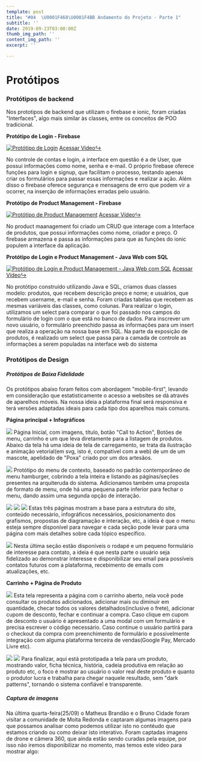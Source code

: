 ```yaml
---
template: post
title: "#04  \U0001F468‍\U0001F4BB Andamento do Projeto - Parte 1"
subtitle: ''
date: 2019-09-23T03:00:00Z
thumb_img_path: ''
content_img_path: ''
excerpt: ''

---
```

# **Protótipos**

### Protótipos de backend

Nos prototipos de backend que utilizam o firebase e ionic, foram criadas "Interfaces", algo mais similar às classes, entre os conceitos de POO tradicional.

**Protótipo de Login - Firebase**

[![Protótipo de Login](https://i.ibb.co/FYbSSYt/https-i-ytimg-com-vi-VPksu-Vc-Flec-hqdefault.jpg)](https://www.youtube.com/watch?v=VPksuVcFlec "Protótipo de Login")
[Acessar Vídeo](https://www.youtube.com/watch?v=VPksuVcFlec)[↪](https://youtu.be/l9EfHSSs2DA "Acessar vídeo")

No controle de contas e login, a interface em questão é a de User, que possui informações como nome, senha e e-mail. O próprio firebase oferece funções para login e signup, que facilitam o processo, testando apenas criar os formulários para passar essas informações e realizar a ação. Além disso o firebase oferece segurança e mensagens de erro que podem vir a ocorrer, na inserção de informações erradas pelo usuário.

**Protótipo de Product Management - Firebase**

[![Protótipo de Product Management](https://i.ibb.co/T110jwm/https-i-ytimg-com-vi-7-Dtg-GPLw-K04-hqdefault.jpg)](https://www.youtube.com/watch?v=7DtgGPLwK04 "Protótipo de Product Management")
[Acessar Vídeo](https://www.youtube.com/watch?v=7DtgGPLwK04)[↪](https://youtu.be/l9EfHSSs2DA "Acessar vídeo")

No product maanagement foi criado um CRUD que interage com a Interface de produtos, que possui informações como nome, criador e preço. O firebase armazena e passa as informações para que as funções do ionic populem a interface da aplicação. 

**Protótipo de Login e Product Management - Java Web com SQL**

[![Protótipo de Login e Product Management - Java Web com SQL](https://i.ibb.co/th4bghF/https-i-ytimg-com-vi-s0-40f-RYWVI-maxresdefault.jpg)](https://www.youtube.com/watch?v=s0_40fRYWVI "Protótipo de Login e Product Management - Java Web com SQL")
[Acessar Vídeo](https://www.youtube.com/watch?v=s0_40fRYWVI)[↪](https://youtu.be/l9EfHSSs2DA "Acessar vídeo")

No protótipo construído utilizando Java e SQL, criamos duas classes modelo: produtos, que recebem descrição preço e nome; e usuários, que recebem username, e-mail e senha. Foram criadas tabelas que recebem as mesmas variáveis das classes, como colunas. 
Para realizar o login, utilizamos um select para comparar o que foi passado nos campos do formulário de login com o que está no banco de dados. Para inscrever um novo usuário, o formulário preenchido passa as informações para um insert que realiza a operação na nossa base em SQL. 
Na parte da exposição de produtos, é realizado um select que passa para a camada de controle as informações a serem populadas na interface web do sistema

### Protótipos de Design

##### Protótipos de Baixa Fidelidade

Os protótipos abaixo foram feitos com abordagem "mobile-first", levando em consideração que estatisticamente o acesso a websites se dá através de aparelhos móveis. Na nossa ideia a plataforma final será responsiva e terá versões adaptadas ideais para cada tipo dos aparelhos mais comuns.

**Página principal + Infográficos**

![](/images/00.png)
Página Inicial, com imagens, título, botão "Call to Action", Botões de menu, carrinho e um que leva diretamente para a listagem de produtos. Abaixo da tela há uma ideia de tela de carregamento, se trata da ilustração e animação vetorial(em svg, isto é, compatível com a web) de um de um mascote, apelidado de "Poxa" criado por um dos artesãos.

![](/images/01.png)
Protótipo do menu de contexto, baseado no padrão contemporâneo de menu hamburger, cobrindo a tela inteira e listando as páginas/seções presentes na arquiteruda do sistema. Adicionamos também uma proposta de formato de menu, onde há uma pequena parte inferior para fechar o menu, dando assim uma segunda opção de interação.

![](/images/02.png)
![](/images/03.png)
![](/images/04.png)
Estas três páginas mostram a base para a estrutura do site, conteúdo necessário, infográficos necessários, posicionamento dos grafismos, propostas de diagramação e interação, etc, a ideia é que o menu esteja sempre disponível para navegar e cada seção pode levar para uma página com mais detalhes sobre cada tópico específico.

![](/images/05.png)
Nesta última seção estão disponíveis o rodapé e um pequeno formulário de interesse para contato, a ideia é que nesta parte o usuário seja fidelizado ao demonstrar interesse e disponibilizar seu email para possíveis contatos futuros com a plataforma, recebimento de emails com atualizações, etc.

**Carrinho + Página de Produto**

![](/images/011.png)
Esta tela representa a página com o carrinho aberto, nela você pode consultar os produtos adicionados, adicionar mais ou diminuir em quantidade, checar todos os valores detalhados(inclusive o frete), adicionar cupom de desconto, fechar e continuar a compra. Caso clique em cupom de desconto o usuário é apresentado a uma modal com um formulário e precisa escrever o código necessário. Caso continue o usuário partirá para o checkout da compra com preenchimento de formulário e possivelmente integração com alguma plataforma terceira de vendas(Google Pay, Mercado Livre etc). 

![](/images/012.png)
![](/images/013.png)
Para finalizar, aqui está prototipada a tela para um produto, mostrando valor, ficha técnica, história, cadeia produtiva em relação ao produto etc, o foco é mostrar ao usuário o valor real deste produto e quanto o produtor lucra e trabalha para chegar naquele resultado, sem "dark patterns", tornando o sistema confiável e transparente.


##### Captura de imagens

Na última quarta-feira(25/09) o Matheus Brandão e o Bruno Cidade foram visitar a comunidade de Moita Redonda e captaram algumas imagens para que possamos analisar como podemos utilizar isto no contéudo que estamos criando ou como deixar isto interativo. Foram captadas imagens de drone e câmera 360, que ainda estão sendo curadas pela equipe, por isso não iremos disponibilizar no momento, mas temos este vídeo para mostrar algo:

